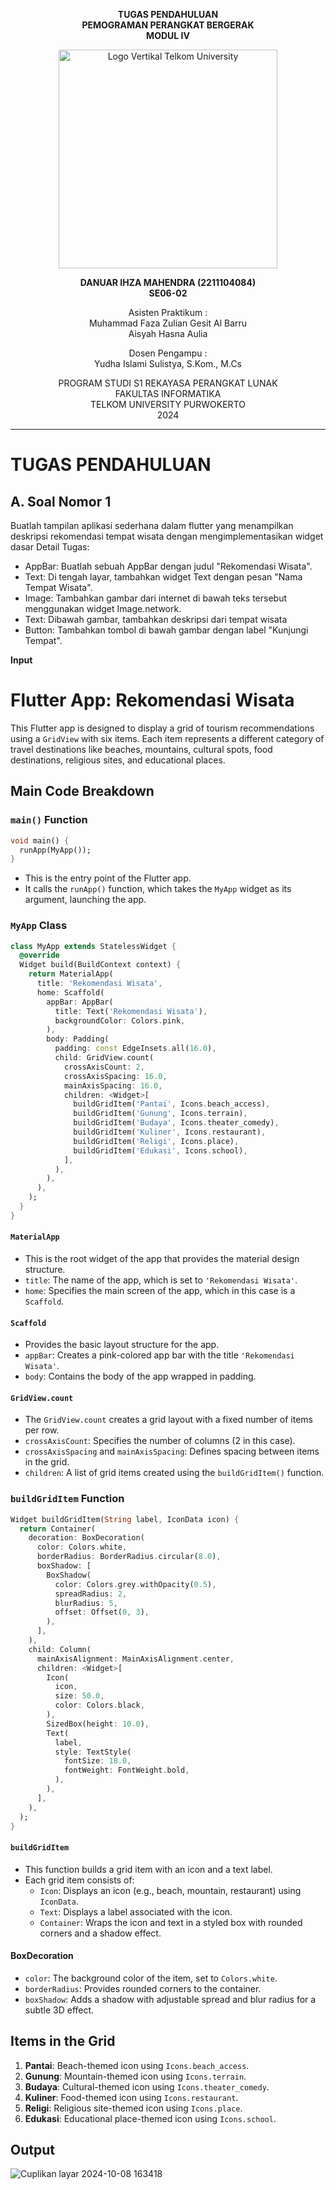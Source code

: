 <div align="center">

**TUGAS PENDAHULUAN** <br>
**PEMOGRAMAN PERANGKAT BERGERAK** <br>
**MODUL IV** <br>

<img src="https://github.com/user-attachments/assets/637271ab-0240-4561-a7a6-04cb1169f636" alt="Logo Vertikal Telkom University" width="350"/>

**DANUAR IHZA MAHENDRA (2211104084)**  
**SE06-02**

Asisten Praktikum :  
Muhammad Faza Zulian Gesit Al Barru  
Aisyah Hasna Aulia

Dosen Pengampu :  
Yudha Islami Sulistya, S.Kom., M.Cs

PROGRAM STUDI S1 REKAYASA PERANGKAT LUNAK  
FAKULTAS INFORMATIKA  
TELKOM UNIVERSITY PURWOKERTO  
2024

</div>

---
# TUGAS PENDAHULUAN

## A. Soal Nomor 1
Buatlah tampilan aplikasi sederhana dalam flutter yang menampilkan deskripsi rekomendasi tempat wisata dengan mengimplementasikan widget dasar
Detail Tugas:
* AppBar: Buatlah sebuah AppBar dengan judul "Rekomendasi Wisata".
* Text: Di tengah layar, tambahkan widget Text dengan pesan "Nama Tempat Wisata".
* Image: Tambahkan gambar dari internet di bawah teks tersebut menggunakan widget Image.network.
* Text: Dibawah gambar, tambahkan deskripsi dari tempat wisata
* Button: Tambahkan tombol di bawah gambar dengan label "Kunjungi Tempat".

**Input**


# Flutter App: Rekomendasi Wisata

This Flutter app is designed to display a grid of tourism recommendations using a `GridView` with six items. Each item represents a different category of travel destinations like beaches, mountains, cultural spots, food destinations, religious sites, and educational places.

## Main Code Breakdown

### `main()` Function
```dart
void main() {
  runApp(MyApp());
}
```
- This is the entry point of the Flutter app.
- It calls the `runApp()` function, which takes the `MyApp` widget as its argument, launching the app.

### `MyApp` Class
```dart
class MyApp extends StatelessWidget {
  @override
  Widget build(BuildContext context) {
    return MaterialApp(
      title: 'Rekomendasi Wisata',
      home: Scaffold(
        appBar: AppBar(
          title: Text('Rekomendasi Wisata'),
          backgroundColor: Colors.pink,
        ),
        body: Padding(
          padding: const EdgeInsets.all(16.0),
          child: GridView.count(
            crossAxisCount: 2, 
            crossAxisSpacing: 16.0, 
            mainAxisSpacing: 16.0, 
            children: <Widget>[
              buildGridItem('Pantai', Icons.beach_access),
              buildGridItem('Gunung', Icons.terrain),
              buildGridItem('Budaya', Icons.theater_comedy),
              buildGridItem('Kuliner', Icons.restaurant),
              buildGridItem('Religi', Icons.place),
              buildGridItem('Edukasi', Icons.school),
            ],
          ),
        ),
      ),
    );
  }
}
```

#### `MaterialApp`
- This is the root widget of the app that provides the material design structure.
- `title`: The name of the app, which is set to `'Rekomendasi Wisata'`.
- `home`: Specifies the main screen of the app, which in this case is a `Scaffold`.

#### `Scaffold`
- Provides the basic layout structure for the app.
- `appBar`: Creates a pink-colored app bar with the title `'Rekomendasi Wisata'`.
- `body`: Contains the body of the app wrapped in padding.

#### `GridView.count`
- The `GridView.count` creates a grid layout with a fixed number of items per row.
- `crossAxisCount`: Specifies the number of columns (2 in this case).
- `crossAxisSpacing` and `mainAxisSpacing`: Defines spacing between items in the grid.
- `children`: A list of grid items created using the `buildGridItem()` function.

### `buildGridItem` Function
```dart
Widget buildGridItem(String label, IconData icon) {
  return Container(
    decoration: BoxDecoration(
      color: Colors.white,
      borderRadius: BorderRadius.circular(8.0),
      boxShadow: [
        BoxShadow(
          color: Colors.grey.withOpacity(0.5),
          spreadRadius: 2,
          blurRadius: 5,
          offset: Offset(0, 3),
        ),
      ],
    ),
    child: Column(
      mainAxisAlignment: MainAxisAlignment.center,
      children: <Widget>[
        Icon(
          icon,
          size: 50.0,
          color: Colors.black,
        ),
        SizedBox(height: 10.0),
        Text(
          label,
          style: TextStyle(
            fontSize: 18.0,
            fontWeight: FontWeight.bold,
          ),
        ),
      ],
    ),
  );
}
```

#### `buildGridItem`
- This function builds a grid item with an icon and a text label.
- Each grid item consists of:
  - `Icon`: Displays an icon (e.g., beach, mountain, restaurant) using `IconData`.
  - `Text`: Displays a label associated with the icon.
  - `Container`: Wraps the icon and text in a styled box with rounded corners and a shadow effect.

#### BoxDecoration
- `color`: The background color of the item, set to `Colors.white`.
- `borderRadius`: Provides rounded corners to the container.
- `boxShadow`: Adds a shadow with adjustable spread and blur radius for a subtle 3D effect.

## Items in the Grid

1. **Pantai**: Beach-themed icon using `Icons.beach_access`.
2. **Gunung**: Mountain-themed icon using `Icons.terrain`.
3. **Budaya**: Cultural-themed icon using `Icons.theater_comedy`.
4. **Kuliner**: Food-themed icon using `Icons.restaurant`.
5. **Religi**: Religious site-themed icon using `Icons.place`.
6. **Edukasi**: Educational place-themed icon using `Icons.school`.

## Output

![Cuplikan layar 2024-10-08 163418](https://github.com/user-attachments/assets/997a2941-dc54-4e1d-ae0c-1b3516c6bab1)




